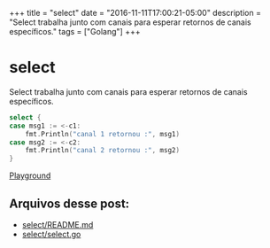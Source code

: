 +++
title = "select"
date = "2016-11-11T17:00:21-05:00"
description = "Select trabalha junto com canais para esperar retornos de canais específicos."
tags = ["Golang"]
+++
# select

Select trabalha junto com canais para esperar retornos de canais específicos.

```go
select {
case msg1 := <-c1:
    fmt.Println("canal 1 retornou :", msg1)
case msg2 := <-c2:
    fmt.Println("canal 2 retornou :", msg2)
}
```
[Playground](https://play.golang.org/p/C2RkmGcZBX)

## Arquivos desse post:

- [select/README.md](https://github.com/go-br/estudos/blob/master/select/README.md)
- [select/select.go](https://github.com/go-br/estudos/blob/master/select/select.go)
